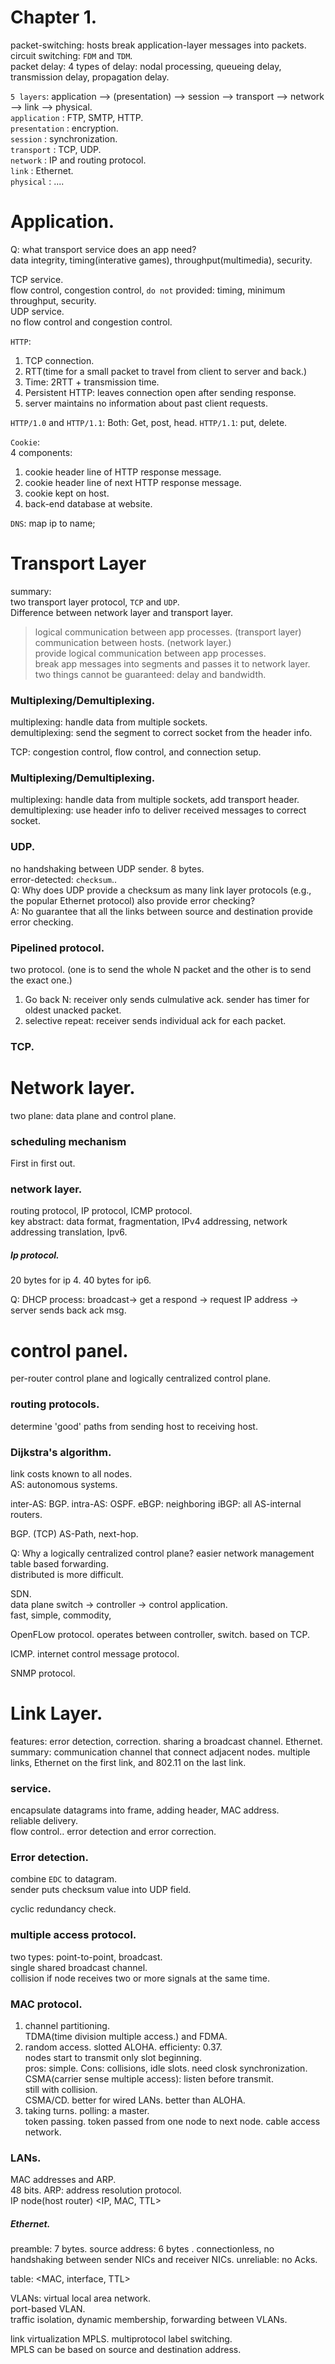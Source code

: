 
# Chapter 1. 
packet-switching: hosts break application-layer messages into packets.  
circuit switching: `FDM` and `TDM`.  
packet delay: 4 types of delay: nodal processing, queueing delay, transmission delay, propagation delay.  

`5 layers`: 
application --> (presentation) --> session --> transport --> network --> link --> physical.  
`application` : FTP, SMTP, HTTP.  
`presentation` : encryption.  
`session` : synchronization.  
`transport` : TCP, UDP.  
`network` : IP and routing protocol.  
`link` : Ethernet.  
`physical` : ....   


# Application.  
Q: what transport service does an app need?  
data integrity, timing(interative games), throughput(multimedia), security.  

TCP service.  
flow control, congestion control, `do not` provided: timing, minimum throughput, security.  
UDP service.  
no flow control and congestion control.  

`HTTP`: 
1. TCP connection.  
2. RTT(time for a small packet to travel from client to server and back.)  
3. Time: 2RTT + transmission time.  
4. Persistent HTTP: leaves connection open after sending response.  
5. server maintains no information about past client requests.  

`HTTP/1.0` and `HTTP/1.1`: 
Both: Get, post, head.   `HTTP/1.1`: put, delete.  

`Cookie`:  
4 components:  
1. cookie header line of HTTP response message.  
2. cookie header line of next HTTP response message.  
3. cookie kept on host.  
4. back-end database at website.  

`DNS`: map ip to name;  

# Transport Layer
summary:   
two transport layer protocol, `TCP` and `UDP`.  
Difference between network layer and transport layer.  
> logical communication between app processes.  (transport layer)  
communication between hosts. (network layer.)  
provide logical communication between app processes.  
break app messages into segments and passes it to network layer.  
two things cannot be guaranteed: delay and bandwidth.  

### Multiplexing/Demultiplexing.
multiplexing: handle data from multiple sockets.  
demultiplexing: send the segment to correct socket from the header info.  
  
TCP: congestion control, flow control, and connection setup.  

### Multiplexing/Demultiplexing.
multiplexing: handle data from multiple sockets, add transport header.  
demultiplexing: use header info to deliver received messages to correct socket.  

### UDP.
no handshaking between UDP sender. 8 bytes.  
error-detected: `checksum`..  
Q: Why does UDP provide a checksum as many link layer protocols (e.g., the popular Ethernet protocol) also provide error checking?  
A: No guarantee that all the links between source and destination provide error checking.  
   
### Pipelined protocol.
two protocol. (one is to send the whole N packet and the other is to send the exact one.)
1. Go back N: receiver only sends culmulative ack. sender has timer for oldest unacked packet.  
2. selective repeat: receiver sends individual ack for each packet.  

### TCP.


# Network layer.
two plane: data plane and control plane.  

### scheduling mechanism
First in first out.
### network layer.
routing protocol, IP protocol, ICMP protocol.  
key abstract: data format, fragmentation, IPv4 addressing, network addressing translation, Ipv6.  

##### Ip protocol. 
20 bytes for ip 4.  40 bytes for ip6.  

Q: DHCP process: broadcast-> get a respond -> request IP address -> server sends back ack msg.  


# control panel.
per-router control plane and logically centralized control plane.  
### routing protocols.  
determine 'good' paths from sending host to receiving host.  

### Dijkstra's algorithm. 
link costs known to all nodes.  
AS: autonomous systems.  

inter-AS: BGP. 
intra-AS: OSPF.
eBGP: neighboring 
iBGP: all AS-internal routers.  

BGP. (TCP)
AS-Path, next-hop.

Q: Why a logically centralized control plane?
easier network management
table based forwarding.  
distributed is more difficult.  

SDN.  
data plane switch -> controller -> control application.  
fast, simple, commodity, 

OpenFLow protocol. 
operates between controller, switch. 
based on TCP. 

ICMP. internet control message protocol.  

SNMP protocol. 


# Link Layer.
features: error detection, correction. sharing a broadcast channel. Ethernet. 
summary: communication channel that connect adjacent nodes. 
multiple links, Ethernet on the first link, and 802.11 on the last link.  

### service.
encapsulate datagrams into frame, adding header, 
MAC address.  
reliable delivery.  
flow control.. 
error detection and error correction.  

### Error detection. 
combine `EDC` to datagram.  
sender puts checksum value into UDP field.  

cyclic redundancy check.  

### multiple access protocol. 
two types: point-to-point, broadcast.  
single shared broadcast channel.  
collision if node receives two or more signals at the same time.  

### MAC protocol.  
1. channel partitioning.  
    TDMA(time division multiple access.) and FDMA.  
2. random access. 
    slotted ALOHA. efficienty: 0.37.    
    nodes start to transmit only slot beginning.  
    pros: simple.  Cons: collisions, idle slots. need closk synchronization.  
    CSMA(carrier sense multiple access): listen before transmit.  
    still with collision.  
    CSMA/CD. better for wired LANs.  better than ALOHA.  
3. taking turns. 
    polling: a master.  
    token passing. token passed from one node to next node. 
    cable access network.  


### LANs.
MAC addresses and ARP.  
48 bits. 
ARP: address resolution protocol.  
IP node(host router) <IP, MAC, TTL>

##### Ethernet. 
preamble: 7 bytes.
source address: 6 bytes .
connectionless, no handshaking between sender NICs and receiver NICs. 
unreliable: no Acks. 

table: <MAC, interface, TTL>

VLANs: virtual local area network.  
port-based VLAN.  
traffic isolation, dynamic membership, forwarding between VLANs.  

link virtualization
MPLS. multiprotocol label switching.  
MPLS can be based on source and destination address.  


